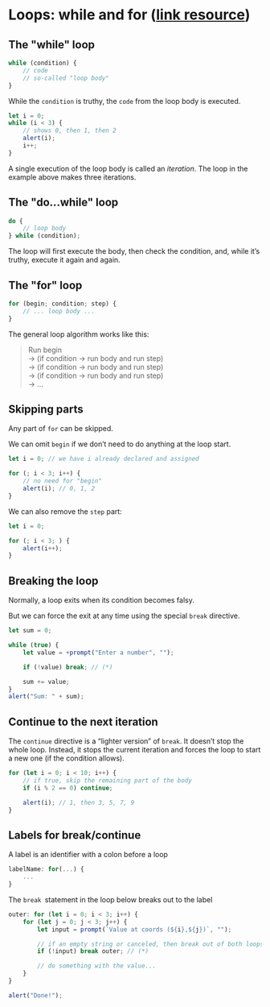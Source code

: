 # **Loops: while and for** ([link resource](https://javascript.info/while-for))

## **The "while" loop**

```javascript
while (condition) {
	// code
	// so-called "loop body"
}
```

While the <code>condition</code> is truthy, the <code>code</code> from the loop body is executed.

```javascript
let i = 0;
while (i < 3) {
	// shows 0, then 1, then 2
	alert(i);
	i++;
}
```

A single execution of the loop body is called an _iteration_. The loop in the example above makes three iterations.

## **The "do...while" loop**

```javascript
do {
	// loop body
} while (condition);
```

The loop will first execute the body, then check the condition, and, while it’s truthy, execute it again and again.

## **The "for" loop**

```javascript
for (begin; condition; step) {
	// ... loop body ...
}
```

The general loop algorithm works like this:

> Run begin <br>
> → (if condition → run body and run step) <br>
> → (if condition → run body and run step) <br>
> → (if condition → run body and run step) <br>
> → ...

## **Skipping parts**

Any part of <code>for</code> can be skipped.

We can omit <code>begin</code> if we don’t need to do anything at the loop start.

```javascript
let i = 0; // we have i already declared and assigned

for (; i < 3; i++) {
	// no need for "begin"
	alert(i); // 0, 1, 2
}
```

We can also remove the <code>step</code> part:

```javascript
let i = 0;

for (; i < 3; ) {
	alert(i++);
}
```

## **Breaking the loop**

Normally, a loop exits when its condition becomes falsy.

But we can force the exit at any time using the special <code>break</code> directive.

```javascript
let sum = 0;

while (true) {
	let value = +prompt("Enter a number", "");

	if (!value) break; // (*)

	sum += value;
}
alert("Sum: " + sum);
```

## **Continue to the next iteration**

The <code>continue</code> directive is a “lighter version” of <code>break</code>. It doesn’t stop the whole loop. Instead, it stops the current iteration and forces the loop to start a new one (if the condition allows).

```javascript
for (let i = 0; i < 10; i++) {
	// if true, skip the remaining part of the body
	if (i % 2 == 0) continue;

	alert(i); // 1, then 3, 5, 7, 9
}
```

## **Labels for break/continue**

A label is an identifier with a colon before a loop

```javascript
labelName: for(...) {
    ...
}
```

The <code>break <labelName></code>statement in the loop below breaks out to the label

```javascript
outer: for (let i = 0; i < 3; i++) {
	for (let j = 0; j < 3; j++) {
		let input = prompt(`Value at coords (${i},${j})`, "");

		// if an empty string or canceled, then break out of both loops
		if (!input) break outer; // (*)

		// do something with the value...
	}
}

alert("Done!");
```
